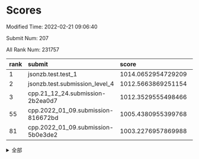 # Scores

Modified Time: 2022-02-21 09:06:40

Submit Num: 207

All Rank Num: 231757

| rank |               submit               |       score        |       sigma        | pk_num |
| :--- | :--------------------------------- | :----------------- | :----------------- | :----- |
| 1    | jsonzb.test.test_1                 | 1014.0652954729209 | 0.8102077655722321 | 4479   |
| 2    | jsonzb.test.submission_level_4     | 1012.5663869251154 | 0.8134592344890795 | 4476   |
| 3    | cpp.21_12_24.submission-2b2ea0d7   | 1012.3529555498466 | 0.7970026274133448 | 4481   |
| 55   | cpp.2022_01_09.submission-816672bd | 1005.4380955399768 | 0.7150122080806922 | 4471   |
| 81   | cpp.2022_01_09.submission-5b0e3de2 | 1003.2276957869988 | 0.7101632281193581 | 4483   |


<details>
<summary>全部</summary>

| rank |                 submit                 |       score        |       sigma        | pk_num |
| :--- | :------------------------------------- | :----------------- | :----------------- | :----- |
| 1    | jsonzb.test.test_1                     | 1014.0652954729209 | 0.8102077655722321 | 4479   |
| 2    | jsonzb.test.submission_level_4         | 1012.5663869251154 | 0.8134592344890795 | 4476   |
| 3    | cpp.21_12_24.submission-2b2ea0d7       | 1012.3529555498466 | 0.7970026274133448 | 4481   |
| 4    | gobigger.level_3.submission_level_3_11 | 1012.0462981051405 | 0.7850016565787098 | 4479   |
| 5    | gobigger.level_3.submission_level_3_4  | 1011.4087991119661 | 0.7570745455394434 | 4476   |
| 6    | gobigger.level_3.submission_level_3_31 | 1011.2868645588364 | 0.7728071434484833 | 4474   |
| 7    | gobigger.level_3.submission_level_3_48 | 1011.2841575659465 | 0.7878352427479762 | 4476   |
| 8    | gobigger.level_3.submission_level_3_33 | 1011.079294004214  | 0.7739168770717724 | 4480   |
| 9    | gobigger.level_3.submission_level_3_36 | 1010.7726866590909 | 0.7693205476762497 | 4476   |
| 10   | gobigger.level_3.submission_level_3_29 | 1010.709510285657  | 0.8006368947530894 | 4478   |
| 11   | gobigger.level_3.submission_level_3_0  | 1010.601543535006  | 0.7750972207998109 | 4475   |
| 12   | gobigger.level_3.submission_level_3_42 | 1010.54590815551   | 0.7745258923834357 | 4480   |
| 13   | gobigger.level_3.submission_level_3_12 | 1010.5417871998864 | 0.7656407681779066 | 4478   |
| 14   | gobigger.level_3.submission_level_3_7  | 1010.4384508822467 | 0.7469271657519388 | 4477   |
| 15   | gobigger.level_3.submission_level_3_8  | 1010.390008972483  | 0.7633819510698833 | 4474   |
| 16   | gobigger.level_3.submission_level_3_40 | 1010.3619562823752 | 0.7663955361754061 | 4479   |
| 17   | gobigger.level_3.submission_level_3_44 | 1010.3506374092789 | 0.7593964043796172 | 4482   |
| 18   | gobigger.level_3.submission_level_3_9  | 1010.3159311659182 | 0.7467186444430749 | 4482   |
| 19   | gobigger.level_3.submission_level_3_26 | 1010.3074410096643 | 0.762885246891151  | 4482   |
| 20   | gobigger.level_3.submission_level_3_46 | 1010.3059418694868 | 0.7597665119973526 | 4474   |
| 21   | gobigger.level_3.submission_level_3_14 | 1010.219979375521  | 0.7965088415052803 | 4479   |
| 22   | gobigger.level_3.submission_level_3_16 | 1010.0739384012978 | 0.758021339307521  | 4478   |
| 23   | gobigger.level_3.submission_level_3_35 | 1010.0737256232876 | 0.7614391202044173 | 4482   |
| 24   | gobigger.level_3.submission_level_3_17 | 1010.0676854113134 | 0.7779243716535044 | 4481   |
| 25   | gobigger.level_3.submission_level_3_41 | 1009.9080551263685 | 0.7611286248374054 | 4477   |
| 26   | gobigger.level_3.submission_level_3_47 | 1009.9069454141066 | 0.7700552901558677 | 4479   |
| 27   | gobigger.level_3.submission_level_3_1  | 1009.8972742431478 | 0.7511292930509518 | 4480   |
| 28   | gobigger.level_3.submission_level_3_32 | 1009.8970216709561 | 0.7545908694680712 | 4480   |
| 29   | gobigger.level_3.submission_level_3_24 | 1009.8688517635723 | 0.7455855214552686 | 4479   |
| 30   | gobigger.level_3.submission_level_3_39 | 1009.8594206857866 | 0.7476156831682197 | 4477   |
| 31   | gobigger.level_3.submission_level_3_2  | 1009.79899632764   | 0.7862746514084731 | 4476   |
| 32   | gobigger.level_3.submission_level_3_5  | 1009.7729933489684 | 0.798454064461433  | 4479   |
| 33   | gobigger.level_3.submission_level_3_38 | 1009.7438847686958 | 0.7504562826376904 | 4477   |
| 34   | gobigger.level_3.submission_level_3_37 | 1009.6857045168547 | 0.7466294912517168 | 4479   |
| 35   | gobigger.level_3.submission_level_3_20 | 1009.6167740578919 | 0.7510742612017556 | 4475   |
| 36   | gobigger.level_3.submission_level_3_43 | 1009.5557690437905 | 0.7736307009185633 | 4482   |
| 37   | gobigger.level_3.submission_level_3_3  | 1009.5236214133565 | 0.7342024725583581 | 4476   |
| 38   | gobigger.level_3.submission_level_3_45 | 1009.519657214043  | 0.7577748614750691 | 4481   |
| 39   | gobigger.level_3.submission_level_3_22 | 1009.5071562795472 | 0.7504714988554384 | 4480   |
| 40   | gobigger.level_3.submission_level_3_18 | 1009.4761178963222 | 0.7574196410830749 | 4478   |
| 41   | gobigger.level_3.submission_level_3_19 | 1009.4616887398352 | 0.7584891714002125 | 4473   |
| 42   | gobigger.level_3.submission_level_3_28 | 1009.423621786715  | 0.7705673097743979 | 4479   |
| 43   | gobigger.level_3.submission_level_3_10 | 1009.3729034728217 | 0.7485777113084828 | 4481   |
| 44   | gobigger.level_3.submission_level_3_25 | 1009.3259272214448 | 0.7277923493492219 | 4482   |
| 45   | gobigger.level_3.submission_level_3_13 | 1009.294986976384  | 0.7493289456419878 | 4474   |
| 46   | gobigger.level_3.submission_level_3_21 | 1009.1920811202558 | 0.7533651804987805 | 4478   |
| 47   | gobigger.level_3.submission_level_3_49 | 1009.1596636620851 | 0.764538945490342  | 4480   |
| 48   | gobigger.level_3.submission_level_3_27 | 1009.0954319461737 | 0.7372645683709675 | 4478   |
| 49   | gobigger.level_3.submission_level_3_23 | 1009.090102263775  | 0.7550746086769887 | 4474   |
| 50   | gobigger.level_3.submission_level_3_30 | 1008.9009839167194 | 0.73898993410859   | 4479   |
| 51   | gobigger.level_3.submission_level_3_34 | 1008.8899968478801 | 0.7600237446264854 | 4480   |
| 52   | gobigger.level_3.submission_level_3_6  | 1008.6965828680993 | 0.7440865469248399 | 4477   |
| 53   | gobigger.level_3.submission_level_3_15 | 1008.6774129293815 | 0.7481560029889166 | 4478   |
| 54   | gobigger.level_1.submission_level_1_32 | 1005.4808783467023 | 0.7248341674857812 | 4471   |
| 55   | cpp.2022_01_09.submission-816672bd     | 1005.4380955399768 | 0.7150122080806922 | 4471   |
| 56   | gobigger.level_1.submission_level_1_4  | 1005.0294182092318 | 0.7283900973732153 | 4481   |
| 57   | gobigger.level_1.submission_level_1_45 | 1004.2740459652566 | 0.7173857541445271 | 4474   |
| 58   | gobigger.level_1.submission_level_1_41 | 1004.2333804855532 | 0.7167380079956923 | 4477   |
| 59   | gobigger.level_1.submission_level_1_6  | 1004.1870595948747 | 0.7224657308610044 | 4479   |
| 60   | gobigger.level_1.submission_level_1_13 | 1004.1849990293124 | 0.7221715347558406 | 4480   |
| 61   | gobigger.level_1.submission_level_1_47 | 1004.1406496885885 | 0.7117599107701527 | 4476   |
| 62   | gobigger.level_1.submission_level_1_3  | 1004.0456817822507 | 0.7202764761626675 | 4482   |
| 63   | gobigger.level_1.submission_level_1_18 | 1004.02290055907   | 0.7200430737988956 | 4482   |
| 64   | gobigger.level_1.submission_level_1_26 | 1003.9885026156152 | 0.7112905252910632 | 4482   |
| 65   | gobigger.level_1.submission_level_1_14 | 1003.9755454594712 | 0.7152054798181341 | 4479   |
| 66   | gobigger.level_1.submission_level_1_10 | 1003.9584163292573 | 0.7275110842749665 | 4479   |
| 67   | gobigger.level_1.submission_level_1_44 | 1003.8947914761802 | 0.7134737586749642 | 4475   |
| 68   | gobigger.level_1.submission_level_1_38 | 1003.8449599161775 | 0.727938841151089  | 4476   |
| 69   | gobigger.level_1.submission_level_1_2  | 1003.6720867115761 | 0.7097152836337938 | 4482   |
| 70   | gobigger.level_1.submission_level_1_35 | 1003.6580286026973 | 0.7108694253081915 | 4471   |
| 71   | gobigger.level_1.submission_level_1_36 | 1003.5501949050542 | 0.7200003841909088 | 4487   |
| 72   | gobigger.level_1.submission_level_1_11 | 1003.525648478694  | 0.7231159395556975 | 4481   |
| 73   | gobigger.level_1.submission_level_1_1  | 1003.5254558428062 | 0.7175997779719024 | 4482   |
| 74   | gobigger.level_1.submission_level_1_23 | 1003.4825099302985 | 0.7154010568806451 | 4478   |
| 75   | gobigger.level_1.submission_level_1_17 | 1003.4291993779899 | 0.7095854315237973 | 4477   |
| 76   | gobigger.level_1.submission_level_1_30 | 1003.2831568424999 | 0.713199653980988  | 4472   |
| 77   | gobigger.level_1.submission_level_1_22 | 1003.2787769364273 | 0.7129011453881954 | 4478   |
| 78   | gobigger.level_1.submission_level_1_29 | 1003.2553173149254 | 0.7143956088559822 | 4482   |
| 79   | gobigger.level_1.submission_level_1_40 | 1003.2489431787793 | 0.7175704643501348 | 4478   |
| 80   | gobigger.level_1.submission_level_1_0  | 1003.2445630491353 | 0.7202311112780437 | 4479   |
| 81   | cpp.2022_01_09.submission-5b0e3de2     | 1003.2276957869988 | 0.7101632281193581 | 4483   |
| 82   | gobigger.level_1.submission_level_1_46 | 1003.2142901942253 | 0.7124280713147577 | 4477   |
| 83   | gobigger.level_1.submission_level_1_28 | 1003.1610470134701 | 0.7286342887789862 | 4478   |
| 84   | gobigger.level_1.submission_level_1_24 | 1003.1485614105042 | 0.7093522730004687 | 4482   |
| 85   | gobigger.level_1.submission_level_1_9  | 1003.0961781206022 | 0.7206572032138222 | 4477   |
| 86   | gobigger.level_1.submission_level_1_8  | 1003.0649127711883 | 0.718621249704561  | 4476   |
| 87   | gobigger.level_1.submission_level_1_5  | 1003.0480269135672 | 0.7106593599867604 | 4474   |
| 88   | gobigger.level_1.submission_level_1_34 | 1003.0415105878211 | 0.718351825501571  | 4473   |
| 89   | gobigger.level_1.submission_level_1_15 | 1003.0250995738658 | 0.7189138237184114 | 4484   |
| 90   | gobigger.level_1.submission_level_1_27 | 1003.016390982245  | 0.7135732161635282 | 4479   |
| 91   | gobigger.level_1.submission_level_1_43 | 1002.9033526178733 | 0.7116866716518734 | 4482   |
| 92   | gobigger.level_1.submission_level_1_49 | 1002.8506261362526 | 0.7141233484597033 | 4478   |
| 93   | gobigger.level_1.submission_level_1_20 | 1002.8150157878152 | 0.7134231469520627 | 4474   |
| 94   | gobigger.level_1.submission_level_1_25 | 1002.7906950144262 | 0.7134755712503584 | 4477   |
| 95   | gobigger.level_1.submission_level_1_31 | 1002.7896520179146 | 0.7082419342660329 | 4478   |
| 96   | gobigger.level_1.submission_level_1_19 | 1002.7892869605308 | 0.7040860275843108 | 4484   |
| 97   | gobigger.level_1.submission_level_1_21 | 1002.7810537390121 | 0.7129836666185041 | 4480   |
| 98   | gobigger.level_1.submission_level_1_12 | 1002.7716536663936 | 0.7068402464471396 | 4476   |
| 99   | gobigger.level_1.submission_level_1_16 | 1002.7502368586701 | 0.7190067616094941 | 4476   |
| 100  | gobigger.level_1.submission_level_1_42 | 1002.6238007770281 | 0.7072390269600836 | 4482   |
| 101  | gobigger.level_1.submission_level_1_33 | 1002.4829894573514 | 0.716688386663181  | 4477   |
| 102  | gobigger.level_1.submission_level_1_37 | 1002.3495218678668 | 0.7171723758502196 | 4476   |
| 103  | gobigger.level_1.submission_level_1_48 | 1001.9564405302324 | 0.7165800754461428 | 4473   |
| 104  | gobigger.level_1.submission_level_1_7  | 1001.7604302611044 | 0.7189040688311333 | 4476   |
| 105  | gobigger.level_1.submission_level_1_39 | 1001.7210833349783 | 0.7144903097878087 | 4483   |
| 106  | gobigger.random.submission_random_23   | 997.5543944996093  | 0.7128706631224981 | 4472   |
| 107  | gobigger.random.submission_random_18   | 997.2993691184124  | 0.7042433953026678 | 4480   |
| 108  | gobigger.random.submission_random_30   | 996.987006262274   | 0.7074398127201551 | 4476   |
| 109  | gobigger.random.submission_random_32   | 996.9863790718692  | 0.7096999694507935 | 4478   |
| 110  | gobigger.random.submission_random_25   | 996.7631022148397  | 0.7126242777961685 | 4479   |
| 111  | gobigger.random.submission_random_12   | 996.6482649222461  | 0.7081824199135076 | 4479   |
| 112  | gobigger.random.submission_random_41   | 996.6420736176929  | 0.714529507640298  | 4480   |
| 113  | gobigger.random.submission_random_35   | 996.6331221282768  | 0.7000543415961729 | 4479   |
| 114  | gobigger.random.submission_random_5    | 996.4804889315061  | 0.7178794200432859 | 4477   |
| 115  | gobigger.random.submission_random_13   | 996.4354241995891  | 0.7076825492135965 | 4477   |
| 116  | gobigger.random.submission_random_19   | 996.4118604352147  | 0.7059984947203509 | 4476   |
| 117  | gobigger.random.submission_random_7    | 996.3959278492786  | 0.7001921797627438 | 4483   |
| 118  | gobigger.random.submission_random_1    | 996.3774679211144  | 0.6984091814888289 | 4474   |
| 119  | gobigger.random.submission_random_11   | 996.2882029515284  | 0.7074082098037957 | 4482   |
| 120  | gobigger.random.submission_random_10   | 996.2867076603658  | 0.7168825052880695 | 4477   |
| 121  | gobigger.random.submission_random_42   | 996.2744969129068  | 0.7135531711225539 | 4478   |
| 122  | gobigger.random.submission_random_48   | 996.2353609377933  | 0.7038866697420987 | 4478   |
| 123  | gobigger.random.submission_random_38   | 996.2297031692281  | 0.7100374947623195 | 4480   |
| 124  | gobigger.random.submission_random_47   | 996.2180169308785  | 0.6976348577134668 | 4478   |
| 125  | gobigger.random.submission_random_36   | 996.2025788541392  | 0.7096682655886862 | 4479   |
| 126  | gobigger.random.submission_random_16   | 996.166422244927   | 0.721922075882206  | 4481   |
| 127  | gobigger.random.submission_random_45   | 996.1614962849206  | 0.7057841468848548 | 4480   |
| 128  | gobigger.random.submission_random_2    | 996.1454069782237  | 0.7221842892670274 | 4481   |
| 129  | gobigger.random.submission_random_0    | 996.116621657024   | 0.7194411200412284 | 4480   |
| 130  | gobigger.random.submission_random_28   | 996.0964306795728  | 0.7197132307714279 | 4483   |
| 131  | gobigger.random.submission_random_21   | 996.0046835202417  | 0.7166834462753234 | 4478   |
| 132  | gobigger.random.submission_random_26   | 995.9962812250081  | 0.6929323330872538 | 4481   |
| 133  | gobigger.random.submission_random_46   | 995.9870475526071  | 0.7063601941080845 | 4480   |
| 134  | gobigger.random.submission_random_43   | 995.9817242558101  | 0.7059743902442592 | 4475   |
| 135  | gobigger.random.submission_random_27   | 995.9527433459721  | 0.7046296642740457 | 4475   |
| 136  | gobigger.random.submission_random_24   | 995.8472117033605  | 0.6973222902450608 | 4477   |
| 137  | gobigger.random.submission_random_17   | 995.8275845222893  | 0.7099813522520992 | 4481   |
| 138  | gobigger.random.submission_random_9    | 995.7828699165825  | 0.7205545837043053 | 4478   |
| 139  | gobigger.random.submission_random_44   | 995.7212347236115  | 0.7020706719061092 | 4484   |
| 140  | gobigger.random.submission_random_3    | 995.642147343387   | 0.7181973123937424 | 4475   |
| 141  | gobigger.random.submission_random_14   | 995.4925626733094  | 0.7097436411473698 | 4482   |
| 142  | gobigger.random.submission_random_31   | 995.4861706953807  | 0.7105719372150194 | 4479   |
| 143  | gobigger.random.submission_random_4    | 995.4072917496928  | 0.7259841104359163 | 4476   |
| 144  | gobigger.random.submission_random_15   | 995.3822759214096  | 0.6996074754089016 | 4479   |
| 145  | gobigger.random.submission_random_49   | 995.3298227537804  | 0.7102029214112017 | 4482   |
| 146  | gobigger.random.submission_random_33   | 995.3222849121005  | 0.716547144510502  | 4478   |
| 147  | gobigger.random.submission_random_29   | 995.2776519355211  | 0.7091971883122019 | 4478   |
| 148  | gobigger.random.submission_random_20   | 995.1900942012883  | 0.7181035788289861 | 4479   |
| 149  | gobigger.random.submission_random_39   | 995.1016872085252  | 0.7228258693159637 | 4477   |
| 150  | gobigger.random.submission_random_8    | 995.0088154066693  | 0.7022460943831533 | 4477   |
| 151  | gobigger.random.submission_random_22   | 995.0079388983975  | 0.7144401772411125 | 4481   |
| 152  | gobigger.random.submission_random_6    | 994.9924154256316  | 0.7215459000479155 | 4474   |
| 153  | gobigger.random.submission_random_40   | 994.9247864691077  | 0.7188167033638683 | 4479   |
| 154  | gobigger.random.submission_random_34   | 994.9081355138084  | 0.7092022081427264 | 4474   |
| 155  | gobigger.random.submission_random_37   | 994.6435776999166  | 0.712316910221572  | 4475   |
| 156  | gobigger.level_2.submission_level_2_44 | 994.4495295366308  | 0.7296219079984503 | 4480   |
| 157  | gobigger.level_2.submission_level_2_49 | 993.5823553906895  | 0.7218109451443593 | 4477   |
| 158  | gobigger.level_2.submission_level_2_37 | 993.3424519171359  | 0.7452081256707294 | 4479   |
| 159  | gobigger.level_2.submission_level_2_45 | 993.0407727645699  | 0.7535103837983762 | 4477   |
| 160  | gobigger.level_2.submission_level_2_1  | 992.9863964652916  | 0.7283879361599667 | 4481   |
| 161  | gobigger.level_2.submission_level_2_40 | 992.9718474551571  | 0.7272935261434876 | 4482   |
| 162  | gobigger.level_2.submission_level_2_10 | 992.8643165673199  | 0.7344168684761914 | 4471   |
| 163  | gobigger.level_2.submission_level_2_17 | 992.8577600006536  | 0.7381834404445156 | 4483   |
| 164  | gobigger.level_2.submission_level_2_29 | 992.8095489199512  | 0.7181755645965999 | 4479   |
| 165  | gobigger.level_2.submission_level_2_36 | 992.8079957648728  | 0.7467832602422683 | 4479   |
| 166  | gobigger.level_2.submission_level_2_6  | 992.7814089567238  | 0.7463012691422185 | 4483   |
| 167  | gobigger.level_2.submission_level_2_13 | 992.7612699597998  | 0.7365994819122763 | 4478   |
| 168  | gobigger.level_2.submission_level_2_47 | 992.7430001223736  | 0.740259002886897  | 4477   |
| 169  | gobigger.level_2.submission_level_2_22 | 992.6965582599258  | 0.7356933971298047 | 4482   |
| 170  | gobigger.level_2.submission_level_2_3  | 992.6893909868875  | 0.7364033611973241 | 4477   |
| 171  | gobigger.level_2.submission_level_2_38 | 992.6041917146473  | 0.7518410845022867 | 4475   |
| 172  | gobigger.level_2.submission_level_2_30 | 992.5977914124353  | 0.7327821865587019 | 4479   |
| 173  | gobigger.level_2.submission_level_2_42 | 992.5745298319085  | 0.7431932552785881 | 4483   |
| 174  | gobigger.level_2.submission_level_2_41 | 992.5419068288875  | 0.7378705327361127 | 4473   |
| 175  | gobigger.level_2.submission_level_2_31 | 992.4720627777658  | 0.7371214938610732 | 4479   |
| 176  | gobigger.level_2.submission_level_2_0  | 992.4546749277625  | 0.744456634820926  | 4482   |
| 177  | gobigger.level_2.submission_level_2_18 | 992.4226406503533  | 0.7255736672973369 | 4476   |
| 178  | gobigger.level_2.submission_level_2_16 | 992.3720834758484  | 0.7265693965294729 | 4484   |
| 179  | gobigger.level_2.submission_level_2_2  | 992.3251189753106  | 0.7456349490095396 | 4480   |
| 180  | gobigger.level_2.submission_level_2_19 | 992.1465419025443  | 0.760071667820286  | 4479   |
| 181  | gobigger.level_2.submission_level_2_26 | 992.143186407372   | 0.7438180941377985 | 4480   |
| 182  | gobigger.level_2.submission_level_2_15 | 992.0755802794351  | 0.7246801349881633 | 4486   |
| 183  | gobigger.level_2.submission_level_2_28 | 992.0228295070044  | 0.7371401741068374 | 4478   |
| 184  | gobigger.level_2.submission_level_2_46 | 991.9188526045971  | 0.7488543633511294 | 4479   |
| 185  | gobigger.level_2.submission_level_2_7  | 991.9117518638853  | 0.7467506872127291 | 4485   |
| 186  | gobigger.level_2.submission_level_2_34 | 991.788541788679   | 0.7401860468474073 | 4480   |
| 187  | gobigger.level_2.submission_level_2_8  | 991.7566202334713  | 0.7594230227870595 | 4482   |
| 188  | gobigger.level_2.submission_level_2_12 | 991.6984683716322  | 0.7370851583385959 | 4481   |
| 189  | gobigger.level_2.submission_level_2_9  | 991.6816391318689  | 0.7662288674941626 | 4481   |
| 190  | gobigger.level_2.submission_level_2_11 | 991.6543029072602  | 0.7499901673255298 | 4472   |
| 191  | gobigger.level_2.submission_level_2_5  | 991.6389150515117  | 0.7415030385433655 | 4481   |
| 192  | gobigger.level_2.submission_level_2_20 | 991.6371084434514  | 0.7681278743256423 | 4477   |
| 193  | gobigger.level_2.submission_level_2_35 | 991.3128247269631  | 0.7457852174650472 | 4480   |
| 194  | gobigger.level_2.submission_level_2_4  | 991.2339144608134  | 0.752418379530299  | 4482   |
| 195  | gobigger.level_2.submission_level_2_32 | 991.2227053187609  | 0.7635962120267846 | 4476   |
| 196  | gobigger.level_2.submission_level_2_39 | 991.2124707836803  | 0.7474095401714549 | 4480   |
| 197  | gobigger.level_2.submission_level_2_48 | 991.1017492413142  | 0.7511885976730828 | 4480   |
| 198  | gobigger.level_2.submission_level_2_25 | 990.9056605258698  | 0.7642124413143176 | 4472   |
| 199  | gobigger.level_2.submission_level_2_14 | 990.8409915724836  | 0.7569241415896995 | 4472   |
| 200  | gobigger.level_2.submission_level_2_21 | 990.8346972554818  | 0.7625270576754959 | 4476   |
| 201  | gobigger.level_2.submission_level_2_24 | 990.42124480181    | 0.776990360214781  | 4477   |
| 202  | gobigger.level_2.submission_level_2_43 | 990.2831917956574  | 0.7527834531385028 | 4481   |
| 203  | gobigger.level_2.submission_level_2_33 | 990.2288053410191  | 0.7494022166209924 | 4475   |
| 204  | gobigger.level_2.submission_level_2_23 | 990.1847109798274  | 0.7787742619033687 | 4475   |
| 205  | gobigger.level_2.submission_level_2_27 | 989.56114094413    | 0.7866340801728747 | 4480   |
| 206  | gobigger.none.submission_none_0        | 980.641743468768   | 1.2399076252491301 | 4479   |
| 207  | gobigger.none.submission_none_1        | 977.7781883417985  | 1.3230097894844983 | 4476   |

</details>
